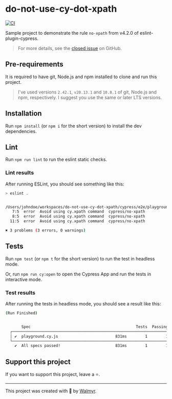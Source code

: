 # do-not-use-cy-dot-xpath

[![CI](https://github.com/wlsf82/do-not-use-cy-dot-xpath/actions/workflows/ci.yml/badge.svg)](https://github.com/wlsf82/do-not-use-cy-dot-xpath/actions/workflows/ci.yml)

Sample project to demonstrate the rule `no-xpath` from v4.2.0 of eslint-plugin-cypress.

> For more details, see the [closed issue](https://github.com/cypress-io/eslint-plugin-cypress/issues/218) on GitHub.

## Pre-requirements

It is required to have git, Node.js and npm installed to clone and run this project.

> I've used versions `2.42.1`, `v20.13.1` and `10.8.1` of git, Node.js and npm, respectively. I suggest you use the same or later LTS versions.

## Installation

Run `npm install` (or `npm i` for the short version) to install the dev dependencies.

## Lint

Run `npm run lint` to run the eslint static checks.

### Lint results

After running ESLint, you should see something like this:

```sh
> eslint .


/Users/johndoe/workspaces/do-not-use-cy-dot-xpath/cypress/e2e/playground.cy.js
   7:5  error  Avoid using cy.xpath command  cypress/no-xpath
   8:5  error  Avoid using cy.xpath command  cypress/no-xpath
  11:5  error  Avoid using cy.xpath command  cypress/no-xpath

✖ 3 problems (3 errors, 0 warnings)

```

## Tests

Run `npm test` (or `npm t` for the short version) to run the test in headless mode.

Or, run `npm run cy:open` to open the Cypress App and run the tests in interactive mode.

### Test results

After running the tests in headless mode, you should see a result like this:

```sh
(Run Finished)


       Spec                                              Tests  Passing  Failing  Pending  Skipped
  ┌────────────────────────────────────────────────────────────────────────────────────────────────┐
  │ ✔  playground.cy.js                         831ms        1        1        -        -        - │
  └────────────────────────────────────────────────────────────────────────────────────────────────┘
    ✔  All specs passed!                        831ms        1        1        -        -        -

```

## Support this project

If you want to support this project, leave a ⭐.

___

This project was created with 💚 by [Walmyr](https://walmyr.dev).
